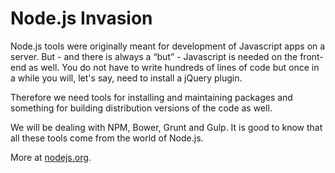 Node.js Invasion
================

Node.js tools were originally meant for development of Javascript apps on a
server. But - and there is always a “but” - Javascript is needed on the
front-end as well. You do not have to write hundreds of lines of code but once
in a while you will, let's say, need to install a jQuery plugin.

Therefore we need tools for installing and maintaining packages and something
for building distribution versions of the code as well.

We will be dealing with NPM, Bower, Grunt and Gulp. It is good to know that all
these tools come from the world of Node.js.

More at [nodejs.org](https://nodejs.org/).
